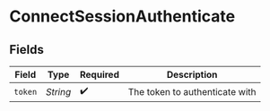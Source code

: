 # ConnectSessionAuthenticate


## Fields

| Field                          | Type                           | Required                       | Description                    |
| ------------------------------ | ------------------------------ | ------------------------------ | ------------------------------ |
| `token`                        | *String*                       | :heavy_check_mark:             | The token to authenticate with |